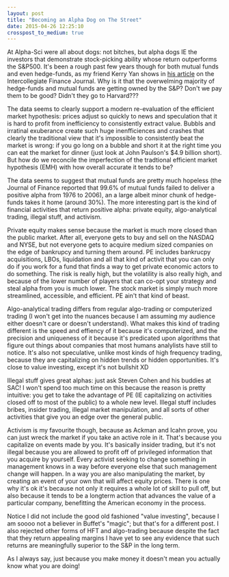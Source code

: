 ```yaml
---
layout: post
title: "Becoming an Alpha Dog on The Street"
date: 2015-04-26 12:25:10
crosspost_to_medium: true
---
```


At Alpha-Sci were all about dogs: not bitches, but alpha dogs IE the investors that demonstrate stock-picking ability whose return outperforms the S&P500. It's been a rough past few years though for both mutual funds and even hedge-funds, as my friend Kerry Yan shows in [his article](http://theifj.com/its-an-alpha-dog-eat-dog-world/) on the Intercollegiate Finance Journal. Why is it that the overwelming majority of hedge-funds and mutual funds are getting owned by the S&P? Don't we pay them to be good? Didn't they go to Harvard???

The data seems to clearly support a modern re-evaluation of the efficient market hypothesis: prices adjust so quickly to news and speculation that it is hard to profit from inefficiency to consistently extract value. Bubbls and irratinal exuberance create such huge inenfficiences and crashes that clearly the traditional view that it's impossible to consistently beat the market is wrong: if you go long on a bubble and short it at the right time you can eat the market for dinner (just look at John Paulson's $4.9 billion short). But how do we reconcile the imperfection of the tradtional efficient market hypothesis (EMH) with how overall accurate it tends to be?

The data seems to suggest that mutual funds are pretty much hopeless (the Journal of Finance reported that 99.6% of mutual funds failed to deliver a positive alpha from 1976 to 2006), an a large albeit minor chunk of hedge-funds takes it home (around 30%). The more interesting part is the kind of financial activities that return positive alpha: private equity, algo-analytical trading, illegal stuff, and activism.

Private equity makes sense because the market is much more closed than the public market. After all, everyone gets to buy and sell on the NASDAQ and NYSE, but not everyone gets to acquire medium sized companies on the edge of bankrupcy and turning them around. PE includes bankrucpy acquisitions, LBOs, liquidation and all that kind of activit that you can only do if you work for a fund that finds a way to get private economic actors to do something. The risk is really high, but the volatility is also really high, and because of the lower number of players that can co-opt your strategy and steal alpha from you is much lower. The stock market is simply much more streamlined, accessible, and efficient. PE ain't that kind of beast.

Algo-analytical trading differs from regular algo-trading or computerized trading (I won't get into the nuances because I am assuming my audience either doesn't care or doesn't understand). What makes this kind of trading different is the speed and effiency of it because it's computerized, and the precision and uniqueness of it because it's predicated upon algorithms that figure out things about companies that most humans analylists have still to notice. It's also not speculative, unlike most kinds of high frequency trading, because they are capitalizing on hidden trends or hidden opportunities. It's close to value investing, except it's not bullshit XD

Illegal stuff gives great alphas: just ask Steven Cohen and his buddies at SAC! I won't spend too much time on this because the reason is pretty intuitive: you get to take the advantage of PE (IE capitalizing on activities closed off to most of the public) to a whole new level. Illegal stuff includes bribes, insider trading, illegal market manipulation, and all sorts of other activities that give you an edge over the general public. 

Activism is my favourite though, because as Ackman and Icahn prove, you can just wreck the market if you take an active role in it. That's because you capitalize on events made by you. It's basically insider trading, but it's not illegal because you are allowed to profit off of privileged information that you acquire by yourself. Every activist seeking to change something in management knows in a way before everyone else that such management change will happen. In a way you are also manipulating the market, by creating an event of your own that will affect equity prices. There is one why it's ok it's because not only it requires a whole lot of skill to pull off, but also because it tends to be a longterm action that advances the value of a particular company, benefitting the American economy in the process.

Notice I did not include the good old fashioned "value investing", because I am soooo not a believer in Buffet's "magic"; but that's for a different post. I also rejected other forms of HFT and algo-trading because despite the fact that they return appealing margins I have yet to see any evidence that such returns are meaningfully superior to the S&P in the long term. 

As I always say, just because you make money it doesn't mean you actually know what you are doing!
